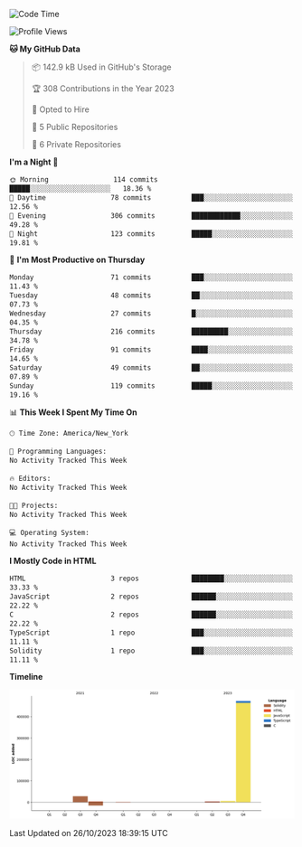 <!--START_SECTION:waka-->
![Code Time](http://img.shields.io/badge/Code%20Time-43%20hrs%2046%20mins-blue)

![Profile Views](http://img.shields.io/badge/Profile%20Views-1-blue)

**🐱 My GitHub Data** 

> 📦 142.9 kB Used in GitHub's Storage 
 > 
> 🏆 308 Contributions in the Year 2023
 > 
> 💼 Opted to Hire
 > 
> 📜 5 Public Repositories 
 > 
> 🔑 6 Private Repositories 
 > 
**I'm a Night 🦉** 

```text
🌞 Morning                114 commits         █████░░░░░░░░░░░░░░░░░░░░   18.36 % 
🌆 Daytime                78 commits          ███░░░░░░░░░░░░░░░░░░░░░░   12.56 % 
🌃 Evening                306 commits         ████████████░░░░░░░░░░░░░   49.28 % 
🌙 Night                  123 commits         █████░░░░░░░░░░░░░░░░░░░░   19.81 % 
```
📅 **I'm Most Productive on Thursday** 

```text
Monday                   71 commits          ███░░░░░░░░░░░░░░░░░░░░░░   11.43 % 
Tuesday                  48 commits          ██░░░░░░░░░░░░░░░░░░░░░░░   07.73 % 
Wednesday                27 commits          █░░░░░░░░░░░░░░░░░░░░░░░░   04.35 % 
Thursday                 216 commits         █████████░░░░░░░░░░░░░░░░   34.78 % 
Friday                   91 commits          ████░░░░░░░░░░░░░░░░░░░░░   14.65 % 
Saturday                 49 commits          ██░░░░░░░░░░░░░░░░░░░░░░░   07.89 % 
Sunday                   119 commits         █████░░░░░░░░░░░░░░░░░░░░   19.16 % 
```


📊 **This Week I Spent My Time On** 

```text
🕑︎ Time Zone: America/New_York

💬 Programming Languages: 
No Activity Tracked This Week

🔥 Editors: 
No Activity Tracked This Week

🐱‍💻 Projects: 
No Activity Tracked This Week

💻 Operating System: 
No Activity Tracked This Week
```

**I Mostly Code in HTML** 

```text
HTML                     3 repos             ████████░░░░░░░░░░░░░░░░░   33.33 % 
JavaScript               2 repos             ██████░░░░░░░░░░░░░░░░░░░   22.22 % 
C                        2 repos             ██████░░░░░░░░░░░░░░░░░░░   22.22 % 
TypeScript               1 repo              ███░░░░░░░░░░░░░░░░░░░░░░   11.11 % 
Solidity                 1 repo              ███░░░░░░░░░░░░░░░░░░░░░░   11.11 % 
```



**Timeline**

![Lines of Code chart](https://raw.githubusercontent.com/joshmccoydev/joshmccoydev/main/assets/bar_graph.png)


 Last Updated on 26/10/2023 18:39:15 UTC
<!--END_SECTION:waka-->
